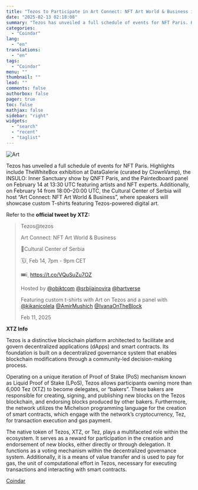 ```yaml
---
title: "Tezos to Participate in Art Connect: NFT Art World & Business in Paris on February 14th"
date: "2025-02-13 02:18:08"
summary: "Tezos has unveiled a full schedule of events for NFT Paris. Highlights include TheWhiteBox exhibition at DataGalerie (curated by ClownVamp), the INSULO: Inner Sanctuary show by QNFT Paris, and the Paintedboard panel on February 14 at 13:30 UTC featuring artists and NFT experts. Additionally, on February 14 from 18:00–20:00 UTC,..."
categories:
  - "Coindar"
lang:
  - "en"
translations:
  - "en"
tags:
  - "Coindar"
menu: ""
thumbnail: ""
lead: ""
comments: false
authorbox: false
pager: true
toc: false
mathjax: false
sidebar: "right"
widgets:
  - "search"
  - "recent"
  - "taglist"
---
```


![Art](https://s3.tradingview.com/news/image/coindar:c620bb868094b-5d189462f33638bf2dabc5a9ed8f8e36-resized.jpeg)

Tezos has unveiled a full schedule of events for NFT Paris. Highlights include TheWhiteBox exhibition at DataGalerie (curated by ClownVamp), the INSULO: Inner Sanctuary show by QNFT Paris, and the Paintedboard panel on February 14 at 13:30 UTC featuring artists and NFT experts. Additionally, on February 14 from 18:00–20:00 UTC, the Cultural Center of Serbia will host “Art Connect: NFT Art World & Business”, where speakers will showcase custom T-shirts featuring Tezos-powered digital art.

Refer to the **official tweet by XTZ:**

> Tezos@tezos
> 
> Art Connect: NFT Art World & Business
> 
> 📍Cultural Center of Serbia
> 
> 🗓ï¸ Feb 14, 7pm - 9pm CET
> 
> 🎟ï¸ <https://t.co/VQuSuZu7OZ>
> 
> Hosted by [@objktcom](https://twitter.com/objktcom?ref_src=twsrc%5Etfw) [@srbijainovira](https://twitter.com/srbijainovira?ref_src=twsrc%5Etfw) [@hartverse](https://twitter.com/hartverse?ref_src=twsrc%5Etfw)
> 
> Featuring custom t-shirts with Art on Tezos and a panel with [@kikanicolela](https://twitter.com/kikanicolela?ref_src=twsrc%5Etfw) [@AmirMushich](https://twitter.com/AmirMushich?ref_src=twsrc%5Etfw) [@IvanaOnTheBlock](https://twitter.com/IvanaOnTheBlock?ref_src=twsrc%5Etfw)
> 
> Feb 11, 2025

**XTZ Info**

Tezos is a distinctive blockchain platform architected to facilitate and govern decentralized applications (dApps) and smart contracts. Its foundation is built on a decentralized governance system that enables blockchain modifications through a community-led decision-making process.

Operating on a unique iteration of Proof of Stake (PoS) mechanism known as Liquid Proof of Stake (LPoS), Tezos allows participants owning more than 6,000 Tez (XTZ) to become delegates, or “bakers”. These bakers are responsible for creating, signing, and publishing new blocks on the Tezos blockchain, and endorsing blocks produced by other bakers. Furthermore, the network utilizes the Michelson programming language for the creation of smart contracts, which engage with the network’s cryptocurrency, Tez, for transaction execution and gas payment.

The native token of Tezos, XTZ, or Tez, plays a multifaceted role within the ecosystem. It serves as a reward for participation in the creation and endorsement of new blocks, either directly or through delegation. It functions as a voting mechanism within the decentralized governance system. Additionally, it is a means of value transfer and is used to pay for gas, the unit of computational effort in Tezos, necessary for executing transactions and interacting with smart contracts.

[Coindar](https://www.tradingview.com/news/coindar:c620bb868094b:0-tezos-to-participate-in-art-connect-nft-art-world-business-in-paris-on-february-14th/)
